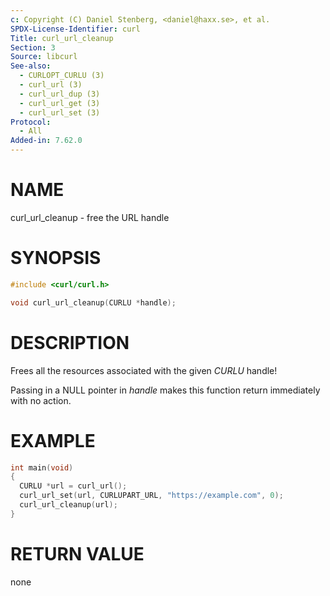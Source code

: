 ```yaml
---
c: Copyright (C) Daniel Stenberg, <daniel@haxx.se>, et al.
SPDX-License-Identifier: curl
Title: curl_url_cleanup
Section: 3
Source: libcurl
See-also:
  - CURLOPT_CURLU (3)
  - curl_url (3)
  - curl_url_dup (3)
  - curl_url_get (3)
  - curl_url_set (3)
Protocol:
  - All
Added-in: 7.62.0
---
```


# NAME

curl_url_cleanup - free the URL handle

# SYNOPSIS

~~~c
#include <curl/curl.h>

void curl_url_cleanup(CURLU *handle);
~~~

# DESCRIPTION

Frees all the resources associated with the given *CURLU* handle!

Passing in a NULL pointer in *handle* makes this function return
immediately with no action.

# EXAMPLE

~~~c
int main(void)
{
  CURLU *url = curl_url();
  curl_url_set(url, CURLUPART_URL, "https://example.com", 0);
  curl_url_cleanup(url);
}
~~~

# RETURN VALUE

none

